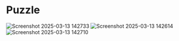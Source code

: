 # Puzzle
![Screenshot 2025-03-13 142733](https://github.com/user-attachments/assets/5094219e-06e1-4900-8314-851daf41b702)
![Screenshot 2025-03-13 142614](https://github.com/user-attachments/assets/fccc2388-03ea-4e09-9ad1-88302b50d09c)
![Screenshot 2025-03-13 142710](https://github.com/user-attachments/assets/c4865d68-1e6e-4e21-bb61-92b118214fc6)
